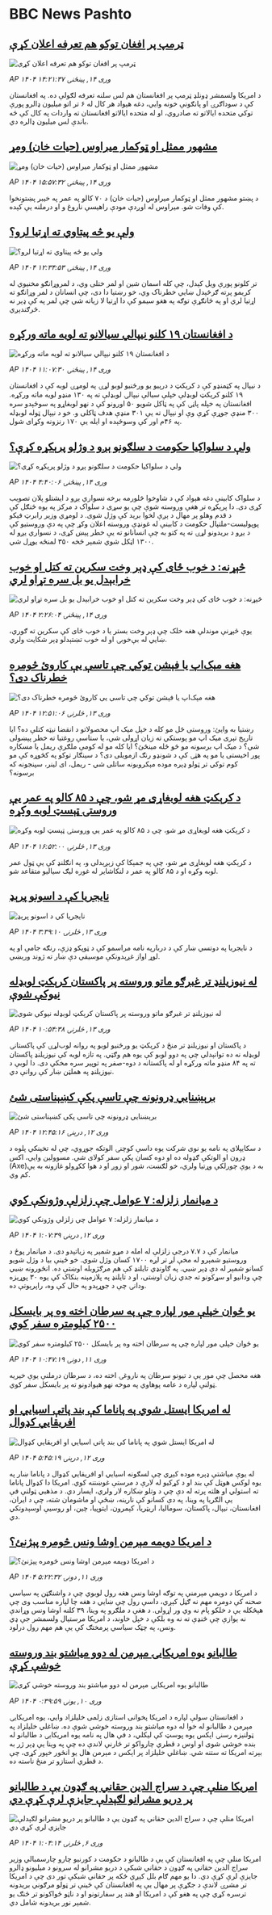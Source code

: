 # BBC News Pashto## [ټرمپ پر افغان توکو هم تعرفه اعلان کړې](https://www.bbc.com/pashto/articles/cg5q7e9pq0mo?at_campaign=githubrss)![ټرمپ پر افغان توکو هم تعرفه اعلان کړې](https://ichef.bbci.co.uk/ace/standard/240/cpsprodpb/75a1/live/746a1cb0-1098-11f0-b234-07dc7691c360.jpg)_AP ۱۴۰۴ وری ۱۴, پينځنۍ ۱۴:۲۱:۳۷_د امریکا ولسمشر ډونلډ ټرمپ پر افغانستان هم لس سلنه تعرفه لګولې ده. په افغانستان کې د سوداګرۍ او پانګونې خونه وایي، دغه هېواد هر کال له ۶ تر اتو میلیون ډالرو پورې توکي متحده ایالاتو ته صادروي، او له متحده ایالاتو افغانستان ته واردات په کال کې څه باندې لس میلیون ډالره دي.## [مشهور ممثل او ټوکمار میراوس (حیات خان) ومړ](https://www.bbc.com/pashto/articles/cwy6gzwwrkwo?at_campaign=githubrss)![مشهور ممثل او ټوکمار میراوس (حیات خان) ومړ](https://ichef.bbci.co.uk/ace/standard/240/cpsprodpb/1530/live/035dbc70-109d-11f0-b234-07dc7691c360.jpg)_AP ۱۴۰۴ وری ۱۴, پينځنۍ ۱۵:۵۷:۳۲_د پښتو مشهور ممثل او ټوکمار میراوس (حیات خان) د ۷۰ کالو په عمر په خیبر پښتونخوا کې وفات شو. میراوس له اوږدې مودې راهیسې ناروغ و او درملنه یې کېده.## [ولې یو څه پیتاوي ته اړتیا لرو؟](https://www.bbc.com/pashto/articles/cy70dgzz3xmo?at_campaign=githubrss)![ولې یو څه پیتاوي ته اړتیا لرو؟](https://ichef.bbci.co.uk/ace/standard/240/cpsprodpb/d2a4/live/c6137720-0fbf-11f0-ac9f-c37d6fd89579.jpg)_AP ۱۴۰۴ وری ۱۴, پينځنۍ ۱۲:۳۴:۵۳_تر کلونو پورې ویل کېدل، چې کله اسمان شین او لمر ختلی وي، د لمروړانګو مخنیوي له کریمو پرته ګرځېدل ښايي خطرناک وي، خو رښتیا دا دی، چې انسانان د لمر وړانګو ته اړتیا لري او په ځانګړې توګه په هغو سیمو کې دا اړتیا لا زیاته شي چې لمر په کې ډېر نه څرګندېږي.## [د افغانستان ۱۹ کلنو نیپالي سیالانو ته لویه ماته ورکړه](https://www.bbc.com/pashto/articles/cp8v16e177eo?at_campaign=githubrss)![د افغانستان ۱۹ کلنو نیپالي سیالانو ته لویه ماته ورکړه](https://ichef.bbci.co.uk/ace/standard/240/cpsprodpb/729a/live/6d843c90-107b-11f0-8c6c-d990c1c0e96b.jpg)_AP ۱۴۰۴ وری ۱۴, پينځنۍ ۱۱:۰۷:۳۰_د نيپال په کټمنډو کې د کرېکټ د درېیو یو ورځنیو لوبو  لړۍ په لومړۍ لوبه کې د افغانستان ۱۹ کلنو کرېکټ لوبډلې خپلې سیالې نيپالۍ لوبډلې ته په ۱۳۰ منډو لویه ماته ورکړه.
افغانستان په خپله پاڼۍ کې په ټاکل شویو ۵۰ اورونو کې د نهو لوبغاړو په سوځېدو سره ۳۰۰ ‌منډې جوړې کړې وې او نيپال ته یې ۳۰۱ ‌منډې هدف ټاکلی و.
خو د نيپال ټوله لوبډله په ۴۶م اور کې وسوځېده او ایله یې ۱۷۰ رنزونه وکړای شول.## [ولې د سلواکیا حکومت د سلګونو ېږو د وژلو پرېکړه کړې؟](https://www.bbc.com/pashto/articles/cx2ydw154vpo?at_campaign=githubrss)![ولې د سلواکیا حکومت د سلګونو ېږو د وژلو پرېکړه کړې؟](https://ichef.bbci.co.uk/ace/standard/240/cpsprodpb/1fcf/live/6a3e1740-1044-11f0-ac9f-c37d6fd89579.jpg)_AP ۱۴۰۴ وری ۱۴, پينځنۍ ۴:۴۰:۰۶_د سلواک کابینې دغه هېواد کې د شاوخوا څلورمه برخه نسواري یږو د ایشتلو پلان تصویب کړی دی. دا پرېکړه تر هغې وروسته شوې چې یو سړی د سلواک د مرکز په یوه ځنګل کې د قدم وهلو پر مهال د ېږې لخوا برید کې وژل شوی.
د لومړي وزیر رابرټ فیکو پوپولیست-ملتپال حکومت د کابینې له غونډې وروسته اعلان وکړ چې په دې وروستیو کې د یږو د بریدونو لړۍ ته په کتو به چې انسانانو ته یې خطر پېښ کړی،‌ د نسواري یږو له ۱۳۰۰ اټکل شوي شمېر څخه ۳۵۰ لمنځه یوړل شي.## [څېړنه:‌ د خوب ځای کې ډېر وخت سکرین ته کتل او خوب خرابېدل یو بل سره تړاو لري](https://www.bbc.com/pashto/articles/cy9vj5pe81qo?at_campaign=githubrss)![څېړنه:‌ د خوب ځای کې ډېر وخت سکرین ته کتل او خوب خرابېدل یو بل سره تړاو لري](https://ichef.bbci.co.uk/ace/standard/240/cpsprodpb/53e3/live/8fbd38b0-1031-11f0-ba12-8d27eb561761.jpg)_AP ۱۴۰۴ وری ۱۴, پينځنۍ ۲:۲۶:۰۴_یوې څېړنې موندلې هغه خلک چې ډېر وخت بستر یا د خوب ځای کې سکرین ته ګوري، ښايي له بې‌خوبۍ او له خوب تښتېدلو ډېر شکایت ولري.## [هغه مېک‌اپ یا فېشن توکي چې تاسې یې کاروئ څومره خطرناک دی؟](https://www.bbc.com/pashto/articles/c5yl5x90235o?at_campaign=githubrss)![هغه مېک‌اپ یا فېشن توکي چې تاسې یې کاروئ څومره خطرناک دی؟](https://ichef.bbci.co.uk/ace/standard/240/cpsprodpb/3c7a/live/fa41f660-0f07-11f0-ba12-8d27eb561761.jpg)_AP ۱۴۰۴ وری ۱۳, څلرنۍ ۱۲:۵۱:۰۶_رښتیا به وایئ: وروستی ځل مو کله د خپل میک اپ محصولاتو د انقضا نیټه کتلې ده؟ ایا تاریخ تېری میک‌ اپ مو پوستکي ته زیان اړولی شي، یا ستاسې روغتیا ته خطر پېښولی شي؟
د میک ‌اپ برسونه مو څو ځله مینځئ؟ ایا کله مو له کومې ملګرې ریمل یا مسکاره پور اخیستی یا مو په هټۍ کې د شونډو رنګ ازمویلی دی؟ د سینګار توکو په کڅوړه کې مو کوم توکي تر ټولو ډېره موده مېکروبونه ساتلی شي - ریمل، ای لینر، سپنجونه که برسونه؟## [د کرېکټ هغه لوبغاړی مړ شو، چې د ۸۵ کالو په عمر یې وروستۍ ټېسټ لوبه وکړه](https://www.bbc.com/pashto/articles/cn4jvx3le47o?at_campaign=githubrss)![د کرېکټ هغه لوبغاړی مړ شو، چې د ۸۵ کالو په عمر یې وروستۍ ټېسټ لوبه وکړه](https://ichef.bbci.co.uk/ace/standard/240/cpsprodpb/f082/live/046724c0-0fae-11f0-ba12-8d27eb561761.png)_AP ۱۴۰۴ وری ۱۳, څلرنۍ ۱۶:۵۲:۰۰_د کرېکټ هغه لوبغاړی مړ شو، چې په جمېکا کې زېږېدلی و، په انګلنډ کې یې ټول عمر  لوبه وکړه او د ۸۵ کالو په عمر د لنکاشایر له غوره لیګ سیالیو متقاعد شو.## [نايجريا کې د اسونو پرېډ](https://www.bbc.com/pashto/articles/c20xpq04xewo?at_campaign=githubrss)![نايجريا کې د اسونو پرېډ](https://ichef.bbci.co.uk/ace/standard/240/cpsprodpb/196d/live/1ab792d0-0f1a-11f0-b234-07dc7691c360.jpg)_AP ۱۴۰۴ وری ۱۳, څلرنۍ ۳:۳۹:۱۰_د نايجريا په دوتسي ښار کې د دربارپه نامه مراسمو کې د ټوپکو ډزې، رنګه جامې او په لوړ اواز غږېدونکې موسيقي دې ښار ته ژوند وربښي.## [له نیوزيلنډ تر غبرګو ماتو وروسته پر پاکستان کرېکټ لوبډله نیوکې شوې](https://www.bbc.com/pashto/articles/cy0ygn24y5qo?at_campaign=githubrss)![له نیوزيلنډ تر غبرګو ماتو وروسته پر پاکستان کرېکټ لوبډله نیوکې شوې](https://ichef.bbci.co.uk/ace/standard/240/cpsprodpb/e315/live/d93264d0-0fae-11f0-ba12-8d27eb561761.jpg)_AP ۱۴۰۴ وری ۱۳, څلرنۍ ۱۰:۵۴:۳۸_د پاکستان او نیوزيلنډ تر منځ د کرېکټ یو ورځنیو لوبو په روانه لوب‌لړۍ کې پاکستانۍ لوبډله نه ده توانېدلې چې په دوو لوبو کې یوه هم وګټي.
په تازه لوبه کې نیوزيلنډ پاکستان ته په ۸۴ منډو ماته ورکړه او له پاکستانه د دوه-صفر په توپير سره مخکې دی.
دا لوبې د نیوزيلنډ په هملټن ښار کې روانې دي.## [برېښنايي ډرونونه چې تاسې پکې کښېناستی شئ](https://www.bbc.com/pashto/articles/cx20y4e78j1o?at_campaign=githubrss)![برېښنايي ډرونونه چې تاسې پکې کښېناستی شئ](https://ichef.bbci.co.uk/ace/standard/240/cpsprodpb/02f4/live/1af278c0-0ef5-11f0-b234-07dc7691c360.png)_AP ۱۴۰۴ وری ۱۲, درېنۍ ۱۲:۴۵:۱۶_د سکایپلای په نامه یو نوی شرکت یوه داسې کوچنۍ الوتکه جوړوي، چې له تخینکي پلوه د ډرون او الوتکې ګډوله ده او دوه کسان پکې سفر کولای شي.
مسوولین وايي، اکس  (Axe)به د یوې چورلکې وړتیا ولري، خو لګښت، شور او زوږ او د هوا ککړولو غازونه به یې کم وي.## [د میانمار زلزله: ۷ عوامل چې زلزلې وژونکې کوي](https://www.bbc.com/pashto/articles/cz95py7zj7do?at_campaign=githubrss)![د میانمار زلزله: ۷ عوامل چې زلزلې وژونکې کوي](https://ichef.bbci.co.uk/ace/standard/240/cpsprodpb/ccaf/live/e8fe47b0-0bff-11f0-b234-07dc7691c360.jpg)_AP ۱۴۰۴ وری ۱۲, درېنۍ ۱:۰۷:۳۹_میانمار کې د ۷.۷ درجې زلزلې له امله د مړو شمېر په زیاتېدو دی. د ميانمار پوځ د وروستيو شمېرو له مخې لږ تر لږه ۱۷۰۰ کسان وژل شوي. خو ځينې بيا د وژل شويو کسانو شمېر له دې ډېر ښيي. په ګاونډي تايلنډ کې هم مرګژوبله اوښتې ده. انځورونه ښيي چې ودانیو او سړکونو ته جدي زیان اوښتی، او د تایلنډ په پلازمېنه بنکاک کې یوه ۳۰ پوړيزه ودانۍ چې د جوړېدو په حال کې وه، راپرېوتې ده.## [یو ځوان خپلې مور لپاره چې په سرطان اخته وه پر بایسکل ۲۵۰۰ کیلومتره سفر کوي](https://www.bbc.com/pashto/articles/c3r8dr3d44wo?at_campaign=githubrss)![یو ځوان خپلې مور لپاره چې په سرطان اخته وه پر بایسکل ۲۵۰۰ کیلومتره سفر کوي](https://ichef.bbci.co.uk/ace/standard/240/cpsprodpb/0ac2/live/28347370-0e1a-11f0-ba12-8d27eb561761.png)_AP ۱۴۰۴ وری ۱۱, دونۍ ۱۰:۴۷:۱۹_هغه محصل چې مور یې د تیونو سرطان په ناروغۍ اخته ده، د سرطان درملنې یوې خیریه ټولنې لپاره د عامه پوهاوي په موخه نهو هېوادونو ته پر بایسکل سفر کوي.## [له امریکا ایستل شوي په پاناما کې بند پاتې اسیایي او افریقایي کډوال](https://www.bbc.com/pashto/articles/cy0ylvqwzzko?at_campaign=githubrss)![له امریکا ایستل شوي په پاناما کې بند پاتې اسیایي او افریقایي کډوال](https://ichef.bbci.co.uk/ace/standard/240/cpsprodpb/064b/live/f672a890-0b1a-11f0-b613-294b45aff3bc.jpg)_AP ۱۴۰۴ وری ۱۲, درېنۍ ۵:۴۵:۱۹_له يوې مياشتې ډېره موده کېږي چې لسګونه اسيايي او افريقايي کډوال د پاناما ښار په يوه لوکس هوټل کې بند او د کړکيو له لارې د مرستې غوښتنه کوي. امریکا دا کډوال پاناما ته استولي او هلته پرته له دې چې د وتلو ښکاره لار ولري، ايسار دي. د مذهبي ټولنې فې يې الګريا په وینا، په دې کسانو کې نارینه، ښځې او ماشومان شته، چې د ایران، افغانستان، نیپال، پاکستان، سومالیا، اریټریا، کېمرون، ایتوپیا، چین، او روسیې اوسېدونکي دي.## [د امریکا دويمه مېرمن اوشا ونس څومره پېژنئ؟](https://www.bbc.com/pashto/articles/c0m9n37vxxro?at_campaign=githubrss)![د امریکا دويمه مېرمن اوشا ونس څومره پېژنئ؟](https://ichef.bbci.co.uk/ace/standard/240/cpsprodpb/90ad/live/66e6cdd0-d2aa-11ef-87df-d575b9a434a4.jpg)_AP ۱۴۰۴ وری ۱۱, دونۍ ۵:۲۲:۳۲_د امریکا د دویمې مېرمنې په توګه اوشا ونس هغه رول لوبوي چې د واشنګټن په سياسي صحنه کې دومره مهم نه ګڼل کېږي، داسې رول چې ښايي د هغه چا لپاره مناسب وی چې هېڅکله يې د خلکو پام نه وي ور اړولی. د هغې د ملګرو په وینا، ۳۹ کلنه اوشا ونس وړاندې نه يوازې چې څنډې ته نه وه بلکې د خپل خاوند، د امریکا مرستیال ولسمشر جې ډي ونس، په چټک سیاسي پرمختګ کې يې هم مهم رول درلود.## [طالبانو یوه امریکایۍ مېرمن له دوو میاشتو بند وروسته خوشې کړې](https://www.bbc.com/pashto/articles/cx2596wprqno?at_campaign=githubrss)![طالبانو یوه امریکایۍ مېرمن له دوو میاشتو بند وروسته خوشې کړې](https://ichef.bbci.co.uk/ace/standard/240/cpsprodpb/1fbd/live/b91dcd90-0cfe-11f0-9bf1-efd3855d660b.jpg)_AP ۱۴۰۴ وری ۱۰, يونۍ ۰:۳۹:۵۹_د افغانستان سولې لپاره د امریکا پخوانی استازی زلمی خلیلزاد وايي، يوه امریکایۍ مېرمن د طالبانو له خوا له دوه میاشتو بند وروسته خوشي شوې ده. ښاغلي خلیلزاد په ټولنیزه رسنۍ اېکس یوه پوسټ کې لیکلي، د فې هال په نامه يوه امریکایۍ د طالبانو له بنده خوشي شوی او اوس د قطري چارواکو تر څارنې لاندې ده چې په وينا يې ډېر ژر به بېرته امریکا ته ستنه شي. ښاغلي خلیلزاد پر اېکس د مېرمن هال یو انځور خپور کړی، چې د قطري استازو تر منځ ناسته ده.## [امریکا منلې چې د سراج الدين حقاني په ګډون يې د طالبانو پر دريو مشرانو لګېدلې جايزې لرې کړې دي](https://www.bbc.com/pashto/articles/cy83lzez93ro?at_campaign=githubrss)![امریکا منلې چې د سراج الدين حقاني په ګډون يې د طالبانو پر دريو مشرانو لګېدلې جايزې لرې کړې دي](https://ichef.bbci.co.uk/ace/standard/240/cpsprodpb/1e89/live/4c3e0240-09dd-11f0-88b7-5556e7b55c5e.jpg)_AP ۱۴۰۴ وری ۶, څلرنۍ ۱:۰۴:۱۴_امریکا منلې چې په افغانستان کې يې د طالبانو د حکومت د کورنيو چارو چارسمبالي وزير سراج الدين حقاني په ګډون د حقاني شبکې د دريو مشرانو له سرونو د ميليونو ډالرو جايزې لرې کړې دي. دا يو مهم ګام بلل کېږي ځکه پر حقاني شبکې تور دی چې د امریکا تر مشرۍ لاندې د جګړې پر مهال يې په افغانستان کې ځینې تر ټولو مرګوني بريدونه ترسره کړي چې په هغو کې د امريکا او هند پر سفارتونو او د ناټو ځواکونو تر څنګ يو شمېر نور بريدونه شامل دي.
